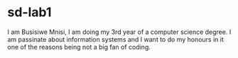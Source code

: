 # sd-lab1
I am Busisiwe Mnisi, I am doing my 3rd year of a computer science degree. I am passinate about information systems and I want to do my honours in it one of the reasons being not a big fan of coding.
